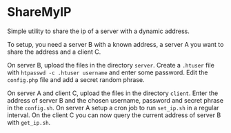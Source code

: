 # ShareMyIP
Simple utility to share the ip of a server with a dynamic address.

To setup, you need a server B with a known address, a server A you want to share the address and a client C.

On server B, upload the files in the directory `server`. Create a `.htuser` file with `htpasswd -c .htuser username` and enter some password. Edit the `config.php` file and add a secret random phrase.

On server A and client C, upload the files in the directory `client`. Enter the address of server B and the chosen username, password and secret phrase in the `config.sh`. On server A setup a cron job to run `set_ip.sh` in a regular interval. On the client C you can now query the current address of server B with `get_ip.sh`.

